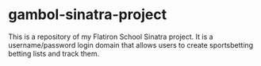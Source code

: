 # gambol-sinatra-project
This is a repository of my Flatiron School Sinatra project. It is a username/password login domain that allows users to create sportsbetting betting lists and track them.

